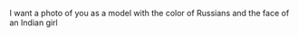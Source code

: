 I want a photo of you as a model with the color of Russians and the face of an Indian girl

<!---
Shibilbashd/Shibilbashd is a ✨ special ✨ repository because its `README.md` (this file) appears on your GitHub profile.
You can click the Preview link to take a look at your changes.
--->
